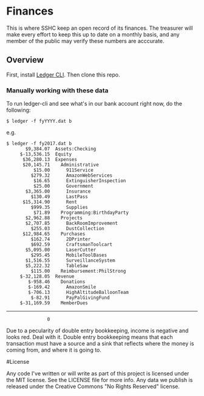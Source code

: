 # Finances
This is where SSHC keep an open record of its finances. The treasurer will make every effort to keep this up to date on a monthly basis, and any member of the public may verify these numbers are acccurate.

## Overview

First, install [Ledger CLI](http://www.ledger-cli.org/). Then clone this repo.

### Manually working with these data

To run ledger-cli and see what's in our bank account right now, do the following:

    $ ledger -f fyYYYY.dat b

e.g.

    $ ledger -f fy2017.dat b
           $9,384.07  Assets:Checking
         $-13,536.15  Equity
          $36,280.13  Expenses
          $20,145.71    Administrative
              $15.00      911Service
             $279.32      AmazonWebServices
              $16.65      ExtinguisherInspection
              $25.00      Government
           $3,365.00      Insurance
             $130.49      LastPass
          $15,314.90      Rent
             $999.35      Supplies
              $71.89    Programming:BirthdayParty
           $2,962.88    Projects
           $2,707.85      BackRoomImprovement
             $255.03      DustCollection
          $12,984.65    Purchases
             $162.74      2DPrinter
             $692.59      CraftsmanToolcart
           $5,095.00      LaserCutter
             $295.45      MobileToolBases
           $1,516.55      SurveillanceSystem
           $5,222.32      TableSaw
             $115.00    Reimbursement:PhilStrong
         $-32,128.05  Revenue
            $-958.46    Donations
            $-169.42      AmazonSmile
            $-706.13      HighAltitudeBalloonTeam
             $-82.91      PayPalGivingFund
         $-31,169.59    MemberDues
--------------------
                   0

Due to a pecularity of double entry bookkeeping, income is negative and looks red. Deal with it. Double entry bookkeeping means that each transaction must have a source and a sink that reflects where the money is coming
from, and where it is going to. 

#License

Any code I've written or will write as part of this project is licensed under the MIT license. See the LICENSE file for more info. Any data we publish is released under the Creative Commons "No Rights Reserved" license. 
